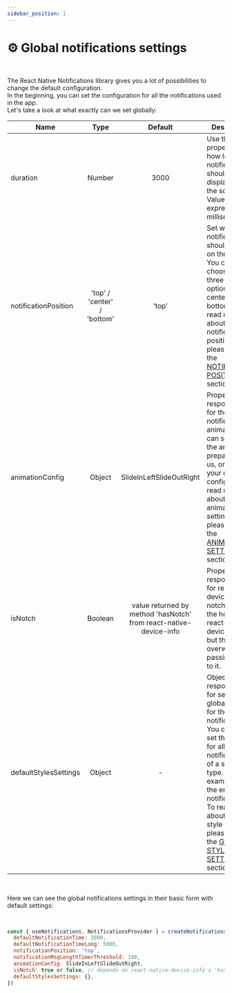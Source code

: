 ```yaml
---
sidebar_position: 1
---
```


# ⚙️ Global notifications settings
<br/>

The React Native Notifications library gives you a lot of possibilities to change the default configuration. <br/>
In the beginning, you can set the configuration for all the notifications used in the app. <br/>
Let's take a look at what exactly can we set globally:


| Name                                | Type                        | Default                  | Description                                                                                                                                                            |
| ----------------------------------- | :-------------------------: | :----------------------: | ---------------------------------------------------------------------------------------------------------------------------------------------------------------------- |
| duration                            | Number                      | 3000                     | Use this property to set how long the notifications should be displayed on the screen. Value expressed in milliseconds
| notificationPosition                | 'top' / 'center' / 'bottom' | 'top'                    | Set where the notifications should appear on the screen. You can choose one of three default options: top / center / bottom. To read more about the notification position please go to the [NOTIFICATION POSITION](../default-variants-config/position) section.
| animationConfig                     | Object                      | SlideInLeftSlideOutRight | Property responsible for the notification animation. You can set one of the animations prepared by us, or make your own config. To read more about the animation settings please go to the [ANIMATIONS SETTINGS](../animations/changing-transitions) section.
| isNotch                             | Boolean                     | value returned by method 'hasNotch' from react-native-device-info | Property responsible for read if the device has notch. Under the hood uses react-native-device-info, but this can by overwritten by passing value to it.
| defaultStylesSettings               | Object                      | -                        | Object responsible for setting global styles for the notifications. You can also set the styles for all the notifications of a specific type. For example for the error notifications. To read more about global style settings please go to the [GLOBAL STYLES SETTINGS](../default-variants-config/global-config) section.

<br/>

Here we can see the global notifications settings in their basic form with default settings: <br/>

<br/>

```jsx
const { useNotifications, NotificationsProvider } = createNotifications({
  defaultNotificationTime: 3000,
  defaultNotificationTimeLong: 5000,
  notificationPosition: 'top',
  notificationMsgLengthTimerThreshold: 100,
  animationConfig: SlideInLeftSlideOutRight,
  isNotch: true or false, // depends on react-native-device-info's 'hasNotch' returned value
  defaultStylesSettings: {},
})
```
